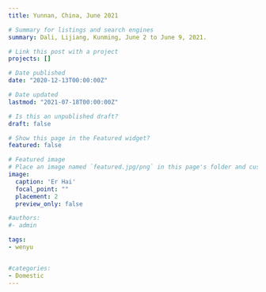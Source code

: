 ```yaml
---
title: Yunnan, China, June 2021

# Summary for listings and search engines
summary: Dali, Lijiang, Kunming, June 2 to June 9, 2021.

# Link this post with a project
projects: []

# Date published
date: "2020-12-13T00:00:00Z"

# Date updated
lastmod: "2021-07-18T00:00:00Z"

# Is this an unpublished draft?
draft: false

# Show this page in the Featured widget?
featured: false

# Featured image
# Place an image named `featured.jpg/png` in this page's folder and customize its options here.
image:
  caption: 'Er Hai'
  focal_point: ""
  placement: 2
  preview_only: false

#authors:
#- admin

tags:
- wenyu


#categories:
- Domestic
---
```


